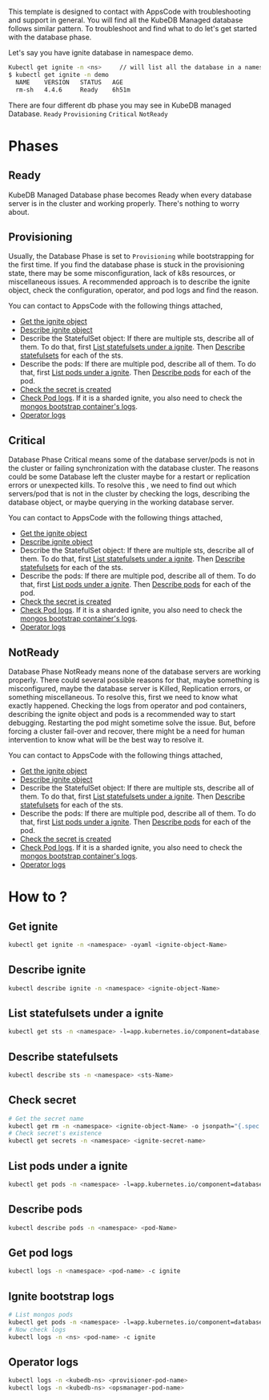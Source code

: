 This template is designed to contact with AppsCode with troubleshooting and support in general. You will find all the KubeDB Managed database follows similar pattern. To troubleshoot and find what to do let's get started with the database phase.

Let's say you have ignite database in namespace demo.
```bash
Kubectl get ignite -n <ns>     // will list all the database in a namesapce  
$ kubectl get ignite -n demo
  NAME    VERSION   STATUS   AGE
  rm-sh   4.4.6     Ready    6h51m
```
There are four different db phase you may see in KubeDB managed Database.
``Ready`` ``Provisioning`` ``Critical`` ``NotReady``

# Phases
## Ready
KubeDB Managed Database phase becomes Ready when every database server is in the cluster and working properly. There's nothing to worry about.

## Provisioning
Usually, the Database Phase is set to `Provisioning` while bootstrapping for the first time. If you find the database phase is stuck in the provisioning state,
there may be some misconfiguration, lack of k8s resources, or miscellaneous issues.
A recommended approach is to describe the ignite object, check the configuration, operator, and pod logs and find the reason.

You can contact to AppsCode with the following things attached,
- [Get the ignite object](#get-ignite)
- [Describe ignite object](#describe-ignite)
- Describe the StatefulSet object: If there are multiple sts, describe all of them. To do that, first
  [List statefulsets under a ignite](#list-statefulsets-under-a-ignite). Then [Describe statefulsets](#describe-statefulsets) for each of the sts.
- Describe the pods: If there are multiple pod, describe all of them. To do that, first
  [List pods under a ignite](#list-pods-under-a-ignite). Then [Describe pods](#describe-pods) for each of the pod.
- [Check the secret is created](#check-secret)
- [Check Pod logs](#get-pod-logs).  If it is a sharded ignite, you also need to check the [mongos bootstrap container's logs](#mongos-bootstrap-logs).
- [Operator logs](#operator-logs)

## Critical
Database Phase Critical means some of the database server/pods is not in the cluster or failing synchronization with the database cluster.
The reasons could be some Database left the cluster maybe for a restart or replication errors or unexpected kills.
To resolve this , we need to  find out which servers/pod that is not in the cluster by checking the logs, describing the database object, or maybe querying in the working database server.

You can contact to AppsCode with the following things attached,
- [Get the ignite object](#get-ignite)
- [Describe ignite object](#describe-ignite)
- Describe the StatefulSet object: If there are multiple sts, describe all of them. To do that, first
  [List statefulsets under a ignite](#list-statefulsets-under-a-ignite). Then [Describe statefulsets](#describe-statefulsets) for each of the sts.
- Describe the pods: If there are multiple pod, describe all of them. To do that, first
  [List pods under a ignite](#list-pods-under-a-ignite). Then [Describe pods](#describe-pods) for each of the pod.
- [Check the secret is created](#check-secret)
- [Check Pod logs](#get-pod-logs).  If it is a sharded ignite, you also need to check the [mongos bootstrap container's logs](#mongos-bootstrap-logs).
- [Operator logs](#operator-logs)

## NotReady
Database Phase NotReady means none of the database servers are working properly. There could several possible reasons for that, maybe something is misconfigured,
maybe the database server is Killed, Replication errors, or something miscellaneous.
To resolve this, first we need to know what exactly happened. Checking the logs from operator and pod containers, describing the ignite object and pods is a recommended way to start debugging. Restarting the pod might sometime solve the issue. But, before forcing a cluster fail-over and recover,
there might be a need for human intervention to know what will be the best way to resolve it.

You can contact to AppsCode with the following things attached,
- [Get the ignite object](#get-ignite)
- [Describe ignite object](#describe-ignite)
- Describe the StatefulSet object: If there are multiple sts, describe all of them. To do that, first
  [List statefulsets under a ignite](#list-statefulsets-under-a-ignite). Then [Describe statefulsets](#describe-statefulsets) for each of the sts.
- Describe the pods: If there are multiple pod, describe all of them. To do that, first
  [List pods under a ignite](#list-pods-under-a-ignite). Then [Describe pods](#describe-pods) for each of the pod.
- [Check the secret is created](#check-secret)
- [Check Pod logs](#get-pod-logs).  If it is a sharded ignite, you also need to check the [mongos bootstrap container's logs](#mongos-bootstrap-logs).
- [Operator logs](#operator-logs)

# How to ?
## Get ignite
```bash
kubectl get ignite -n <namespace> -oyaml <ignite-object-Name> 
```

## Describe ignite
```bash
kubectl describe ignite -n <namespace> <ignite-object-Name> 
```

## List statefulsets under a ignite
```bash
kubectl get sts -n <namespace> -l=app.kubernetes.io/component=database,app.kubernetes.io/managed-by=kubedb.com,app.kubernetes.io/name=ignites.kubedb.com,app.kubernetes.io/instance=<ignite-object-Name> 
```

## Describe statefulsets
```bash
kubectl describe sts -n <namespace> <sts-Name> 
```

## Check secret
```bash
# Get the secret name
kubectl get rm -n <namespace> <ignite-object-Name> -o jsonpath="{.spec.authSecret.name}"
# Check secret's existence
kubectl get secrets -n <namespace> <ignite-secret-name>
```

## List pods under a ignite
```bash
kubectl get pods -n <namespace> -l=app.kubernetes.io/component=database,app.kubernetes.io/managed-by=kubedb.com,app.kubernetes.io/name=ignites.kubedb.com,app.kubernetes.io/instance=<ignite-object-Name> 
```

## Describe pods
```bash
kubectl describe pods -n <namespace> <pod-Name> 
```

## Get pod logs
```bash
kubectl logs -n <namespace> <pod-name> -c ignite
```

## Ignite bootstrap logs
```bash
# List mongos pods 
kubectl get pods -n <namespace> -l=app.kubernetes.io/component=database,app.kubernetes.io/managed-by=kubedb.com,app.kubernetes.io/name=ignites.kubedb.com,app.kubernetes.io/instance=<ignite-object-Name> 
# Now check logs
kubectl logs -n <ns> <pod-name> -c ignite
```

## Operator logs
```bash
kubectl logs -n <kubedb-ns> <provisioner-pod-name>
kubectl logs -n <kubedb-ns> <opsmanager-pod-name>
```